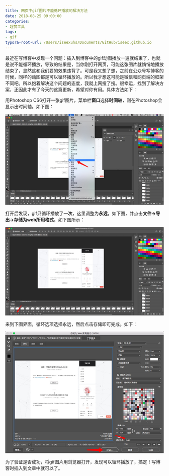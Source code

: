 ```yaml
---
title: 网页中gif图片不能循环播放的解决方法
date: 2018-08-25 09:00:00
categories:
- 超赞工具
tags:
- gif
typora-root-url: /Users/iseexuhs/Documents/GitHub/iseex.github.io
---
```


最近在写博客中发现一个问题：插入到博客中的gif动图播放一遍就结束了，也就是说不能循环播放，导致的结果是，当你刚打开网页，可能这张图片就悄悄地播放结束了，显然这和我们要的效果违背了。可是我又想了想，之前在公众号写博客的时候，同样的动图都是可以循环播放的。所以我才想这可能是微信和网页端的框架不同吧。所以抱着解决这个问题的态度，我就上网搜了搜。很幸运，找到了解决方案，正因此才有了今天的这篇更新，希望对你有用。具体方法如下：

用Photoshop CS6打开一张gif图片，菜单栏**窗口**选择**时间轴**，则在Photoshop会显示出时间轴。如下图：

![](/assets/images/posts/Tools/gif-play-1.jpg)

打开后发现，gif只循环播放了**一次**，这里调整为**永远**，如下图，并点击**文件->导出->存储为web所用格式**。如下图所示：

![](/assets/images/posts/Tools/gif-play-2.jpg)

来到下图界面，循环选项选择永远，然后点击存储即可完成。如下：

![](/assets/images/posts/Tools/gif-play-3.jpg)

为了验证是否成功，将gif图片用浏览器打开，发现可以循环播放了，搞定！写博客时插入到文章中就可以了。